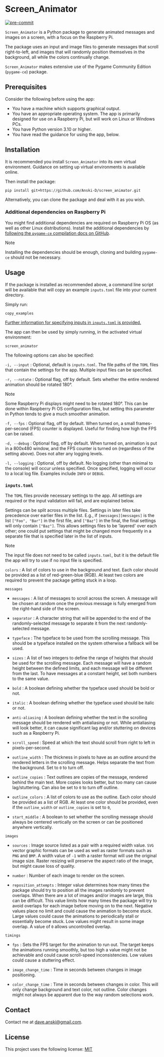 # Screen_Animator

[![pre-commit](https://img.shields.io/badge/pre--commit-enabled-brightgreen?logo=pre-commit)](https://github.com/pre-commit/pre-commit)

`Screen_Animator` is a Python package to generate animated messages and images on a screen, with a focus on the Raspberry Pi.

The package uses an input and image files to generate messages that scroll right-to-left, and images that will randomly position themselves in the background, all while the colors continually change.

`Screen_Animator` makes extensive use of the Pygame Community Edition (`pygame-ce`) package.

## Prerequisites

Consider the following before using the app:
* You have a machine which supports graphical output.
* You have an appropriate operating system. The app is primarily designed for use on a Raspberry Pi, but will work on Linux or Windows PCs.
* You have Python version 3.10 or higher.
* You have read the guidance for using the app, below.

## Installation
It is recommended you install `Screen_Animator` into its own virtual environment. Guidance on setting up virtual environments is available online.

Then install the package:

```commandline
pip install git+https://github.com/Anski-D/screen_animator.git
```

Alternatively, you can clone the package and deal with it as you wish.

### Additional dependencies on Raspberry Pi

You might find additional dependencies are required on Raspberry Pi OS (as well as other Linux distributions). Install the additional dependencies by [following the `pygame-ce` compilation docs on GitHub](https://github.com/pygame-community/pygame-ce/wiki/Compiling-on-Linux).

> [!NOTE]
> Installing the dependencies should be enough, cloning and building `pygame-ce` should not be necessary.

## Usage
If the package is installed as recommended above, a command line script will be available that will copy an example `inputs.toml` file into your current directory.

Simply run:

```commandline
copy_examples
```

[Further information for specifying inputs in `inputs.toml` is provided.](#inputstoml)

The app can then be used by simply running, in the activated virtual environment:

```commandline
screen_animator
```

The following options can also be specified:

`-i, --input`
: Optional, default is `inputs.toml`. The file paths of the `TOML` files that contain the settings for the app. Multiple input files can be specified.

`-r, --rotate`
: Optional flag, off by default. Sets whether the entire rendered animation should be rotated 180&deg;.

> [!NOTE]
> Some Raspberry Pi displays might need to be rotated 180&deg;. This can be done within Raspberry Pi OS configuration files, but setting this parameter in Python tends to give a much smoother animation.

`-f, --fps`
: Optional flag, off by default. When turned on, a small frames-per-second (FPS) counter is displayed. Useful for finding how high the FPS can be raised.

`-d, --debug`
: Optional flag, off by default. When turned on, animation is put in a 800x480 window, and the FPS counter is turned on (regardless of the setting above). Does not alter any logging levels.

`-l, --logging`
: Optional, off by default. No logging (other than minimal to the console) will occur unless specified. Once specified, logging will occur to a local log file. Examples include `INFO` or `DEBUG`.

### `inputs.toml`
The `TOML` files provide necessary settings to the app. All settings are required or the input validation will fail, and are explained below.

Settings can be split across multiple files. Settings in later files take precedence over earlier files in the list. E.g., if `[messages][messages]` is the list `["Foo", "Bar"]` in the first file, and `["Baz"]` in the final, the final settings will only contain `["Baz"]`. This allows settings files to be 'layered' over each other; one could put settings that might be changed more frequently in a separate file that is specified later in the list of inputs.

> [!NOTE]
> The input file does not need to be called `inputs.toml`, but it is the default file the app will try to use if no input file is specified.

`colors`
: A list of colors to use in the background and text. Each color should be provided as a list of red-green-blue (RGB). At least two colors are required to prevent the package getting stuck in a loop.

`messages`

* `messages`
: A list of messages to scroll across the screen. A message will be chosen at random once the previous message is fully emerged from the right-hand side of the screen.

* `separator`
: A character string that will be appended to the end of the randomly-selected message to separate it from the next randomly-selected message.

* `typeface`
: The typeface to be used from the scrolling message. This should be a typeface installed on the system otherwise a fallback will be used.

* `sizes`
: A list of two integers to define the range of heights that should be used for the scrolling message. Each message will have a random height between the defined limits, and each message will be different from the last. To have messages at a constant height, set both numbers to the same value.

* `bold`
: A boolean defining whether the typeface used should be bold or not.

* `italic`
: A boolean defining whether the typeface used should be italic or not.

* `anti-aliasing`
: A boolean defining whether the text in the scrolling message should be rendered with antialiasing or not. While antialiasing will look better, it can cause significant lag and/or stuttering on devices such as a Raspberry Pi.

* `scroll_speed`
: Speed at which the text should scroll from right to left in pixels-per-second.

* `outline_width`
: The thickness in pixels to have as an outline around the rendered letters in the scrolling message. Helps separate the text from the background. Set to `0` to turn off.

* `outline_copies`
: Text outlines are copies of the message, rendered behind the main text. More copies looks better, but too many can cause lag/stuttering. Can also be set to `0` to turn off outline.

* `outline_colors`
: A list of colors to use as the outline. Each color should be provided as a list of RGB. At least one color should be provided, even if the `outline_width` or `outline_copies` is set to `0`,

* `start_middle`
: A boolean to set whether the scrolling message should always be centered vertically on the screen or can be positioned anywhere vertically.

`images`

* `sources`
: Image source listed as a pair with a required width value. `SVG` vector graphic formats can be used as well as raster formats such as `PNG` and `BMP`. A width value of `-1` with a raster format will use the original image size. Raster resizing will preserve the aspect ratio of the image, but might cause loss of quality.

* `number`
: Number of each image to render on the screen.

* `reposition_attempts`
: Integer value determines how many times the package should try to position all the images randomly to prevent overlaps. When there are a lot of images and/or images are large, this can be difficult. This value limits how many times the package will try to avoid overlaps for each image before moving on to the next. Negative values place no limit and could cause the animation to become stuck. Large values could cause the animations to periodically stall or essentially become stuck. Low values might result in some image overlap. A value of `0` allows uncontrolled overlap.

`timings`

* `fps`
: Sets the FPS target for the animation to run out. The target keeps the animations running smoothly, but too high a value might not be achievable and could cause scroll-speed inconsistencies. Low values could cause a stuttering effect.

* `image_change_time`
: Time in seconds between changes in image positioning.

* `color_change_time`
: Time in seconds between changes in color. This will only change background and text color, not outline. Color changes might not always be apparent due to the way random selections work.

## Contact

Contact me at <dave.anski@gmail.com>.

## License

This project uses the following license: [MIT](https://github.com/Anski-D/screen_animator/blob/main/LICENSE)
